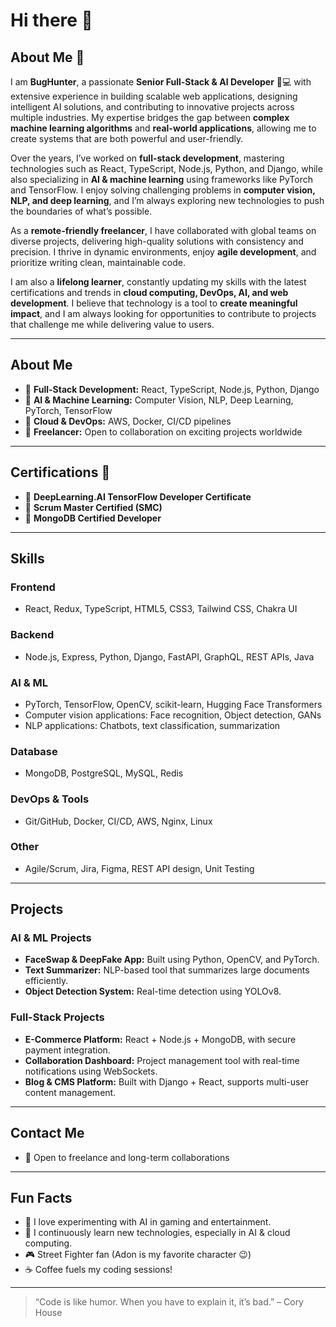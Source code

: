 # Hi there 👋

## About Me 🌟

I am **BugHunter**, a passionate **Senior Full-Stack & AI Developer** 🤖💻 with extensive experience in building scalable web applications, designing intelligent AI solutions, and contributing to innovative projects across multiple industries. My expertise bridges the gap between **complex machine learning algorithms** and **real-world applications**, allowing me to create systems that are both powerful and user-friendly.  

Over the years, I’ve worked on **full-stack development**, mastering technologies such as React, TypeScript, Node.js, Python, and Django, while also specializing in **AI & machine learning** using frameworks like PyTorch and TensorFlow. I enjoy solving challenging problems in **computer vision, NLP, and deep learning**, and I’m always exploring new technologies to push the boundaries of what’s possible.  

As a **remote-friendly freelancer**, I have collaborated with global teams on diverse projects, delivering high-quality solutions with consistency and precision. I thrive in dynamic environments, enjoy **agile development**, and prioritize writing clean, maintainable code.  

I am also a **lifelong learner**, constantly updating my skills with the latest certifications and trends in **cloud computing, DevOps, AI, and web development**. I believe that technology is a tool to **create meaningful impact**, and I am always looking for opportunities to contribute to projects that challenge me while delivering value to users.  

---

## About Me

- 🔹 **Full-Stack Development:** React, TypeScript, Node.js, Python, Django  
- 🔹 **AI & Machine Learning:** Computer Vision, NLP, Deep Learning, PyTorch, TensorFlow  
- 🔹 **Cloud & DevOps:** AWS, Docker, CI/CD pipelines  
- 🔹 **Freelancer:** Open to collaboration on exciting projects worldwide  

---

## Certifications 📜

- 🏅 **DeepLearning.AI TensorFlow Developer Certificate**  
- 🏅 **Scrum Master Certified (SMC)**  
- 🏅 **MongoDB Certified Developer**  

---

## Skills

### Frontend
- React, Redux, TypeScript, HTML5, CSS3, Tailwind CSS, Chakra UI

### Backend
- Node.js, Express, Python, Django, FastAPI, GraphQL, REST APIs, Java

### AI & ML
- PyTorch, TensorFlow, OpenCV, scikit-learn, Hugging Face Transformers
- Computer vision applications: Face recognition, Object detection, GANs
- NLP applications: Chatbots, text classification, summarization

### Database
- MongoDB, PostgreSQL, MySQL, Redis

### DevOps & Tools
- Git/GitHub, Docker, CI/CD, AWS, Nginx, Linux

### Other
- Agile/Scrum, Jira, Figma, REST API design, Unit Testing

---

## Projects

### AI & ML Projects
- **FaceSwap & DeepFake App:** Built using Python, OpenCV, and PyTorch.  
- **Text Summarizer:** NLP-based tool that summarizes large documents efficiently.  
- **Object Detection System:** Real-time detection using YOLOv8.

### Full-Stack Projects
- **E-Commerce Platform:** React + Node.js + MongoDB, with secure payment integration.  
- **Collaboration Dashboard:** Project management tool with real-time notifications using WebSockets.  
- **Blog & CMS Platform:** Built with Django + React, supports multi-user content management.  

---

## Contact Me

- 💬 Open to freelance and long-term collaborations  

---

## Fun Facts

- 🚀 I love experimenting with AI in gaming and entertainment.  
- 🌱 I continuously learn new technologies, especially in AI & cloud computing.  
- 🎮 Street Fighter fan (Adon is my favorite character 😉)  
- ☕ Coffee fuels my coding sessions!  

---

> “Code is like humor. When you have to explain it, it’s bad.” – Cory House
